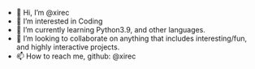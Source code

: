 - 👋 Hi, I’m @xirec
- 👀 I’m interested in Coding
- 🌱 I’m currently learning Python3.9, and other languages.
- 💞️ I’m looking to collaborate on anything that includes interesting/fun, and highly interactive projects. 
- 📫 How to reach me, github: @xirec

<!---
xirec/xirec is a ✨ special ✨ repository because its `README.md` (this file) appears on your GitHub profile.
You can click the Preview link to take a look at your changes.
--->
